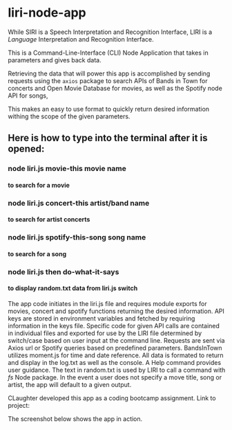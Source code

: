 # liri-node-app

While SIRI is a Speech Interpretation and Recognition Interface, LIRI is a _Language_ Interpretation and Recognition Interface.

This is a Command-Line-Interface (CLI) Node Application that takes in parameters and gives back data.

Retrieving the data that will power this app is accomplished by sending requests using the `axios` package to search APIs of Bands in Town for concerts and Open Movie Database for movies, as well as the Spotify node API for songs,

This makes an easy to use format to quickly return desired information withing the scope of the given parameters.

## Here is how to type into the terminal after it is opened:
### node liri.js movie-this movie name
#### to search for a movie
### node liri.js concert-this artist/band name
#### to search for artist concerts
### node liri.js spotify-this-song song name
#### to search for a song
### node liri.js then do-what-it-says
#### to display random.txt data from liri.js switch

The app code initiates in the liri.js file and requires module exports for movies, concert and spotify functions returning the desired information.
API keys are stored in environment variables and fetched by requiring information in the keys file. 
Specific code for given API calls are contained in individual files and exported for use by the LIRI file determined by switch/case based on user input at the command line. 
Requests are sent via Axios url or Spotify queries based on predefined parameters.
BandsInTown utilizes moment.js for time and date reference.
All data is formated to return and display in the log.txt as well as the console.
A Help command provides user guidance.
The text in random.txt is used by LIRI to call a command with *fs* Node package.
In the event a user does not specify a move title, song or artist, the app will default to a given output.

CLaughter developed this app as a coding bootcamp assignment.
Link to project: 

The screenshot below shows the app in action.
